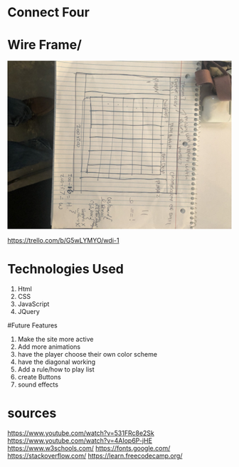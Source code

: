  # Connect Four 

# Wire Frame/ 
<img src="images/wireframe.JPG" alt="">

https://trello.com/b/G5wLYMYO/wdi-1

 # Technologies Used 
1. Html
2. CSS
3. JavaScript
4. JQuery

#Future Features
1. Make the site more active
2. Add more animations
4. have the player choose their own color scheme 
5. have the diagonal working
6. Add a rule/how to play list
7. create Buttons
8. sound effects


# sources 
https://www.youtube.com/watch?v=531FRc8e2Sk
https://www.youtube.com/watch?v=4AIop6P-jHE
https://www.w3schools.com/
https://fonts.google.com/
https://stackoverflow.com/
https://learn.freecodecamp.org/